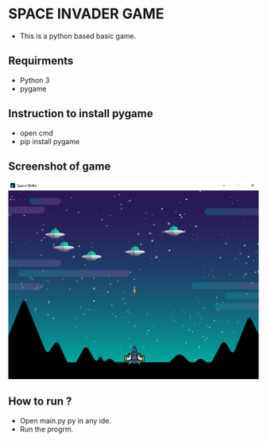# SPACE INVADER GAME

- This is a python based basic game.

## Requirments

- Python 3
- pygame

## Instruction to install pygame

- open cmd
- pip install pygame

## Screenshot of game
![screenshot](Screenshot%20(1).png)

## How to run ?

- Open main.py py in any ide.
- Run the progrm.
